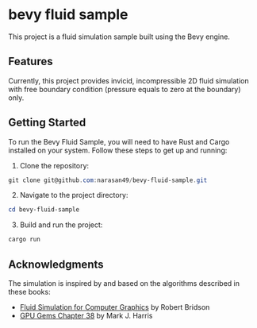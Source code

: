 # bevy fluid sample

This project is a fluid simulation sample built using the Bevy engine.

## Features
Currently, this project provides invicid, incompressible 2D fluid simulation with free boundary condition (pressure equals to zero at the boundary) only.

## Getting Started

To run the Bevy Fluid Sample, you will need to have Rust and Cargo installed on your system. Follow these steps to get up and running:

1. Clone the repository:
```ps1
git clone git@github.com:narasan49/bevy-fluid-sample.git
```

2. Navigate to the project directory:

```ps1
cd bevy-fluid-sample
```

3. Build and run the project:

```ps1
cargo run
```

## Acknowledgments
The simulation is inspired by and based on the algorithms described in these books:

- [Fluid Simulation for Computer Graphics](https://www.amazon.co.jp/dp/1482232839) by Robert Bridson
- [GPU Gems Chapter 38](https://developer.nvidia.com/gpugems/gpugems/part-vi-beyond-triangles/chapter-38-fast-fluid-dynamics-simulation-gpu) by Mark J. Harris
